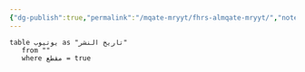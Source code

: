 ```yaml
---
{"dg-publish":true,"permalink":"/mqate-mryyt/fhrs-almqate-mryyt/","noteIcon":""}
---
```


``` dataview
table يوتيوب as "تاريخ النشر"
   from ""
   where مقطع = true
   ```
   

